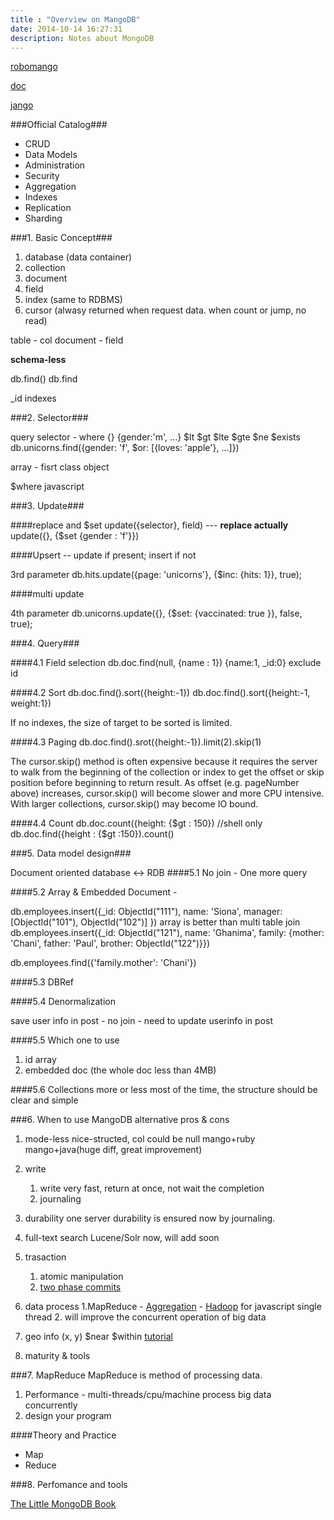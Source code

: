 ```yaml
---
title : "Overview on MangoDB"
date: 2014-10-14 16:27:31
description: Notes about MongoDB
---
```


[robomango](https://github.com/paralect/robomongo)

[doc](http://docs.mongodb.org/manual)

[jango](http://jongo.org/)

###Official Catalog###
- CRUD
- Data Models
- Administration
- Security
- Aggregation
- Indexes
- Replication
- Sharding

###1. Basic Concept###
1. database (data container)
2. collection
3. document
4. field
5. index (same to RDBMS)
6. cursor (alwasy returned when request data. when count or jump, no read)

table - col
document - field

**schema-less**

db.find() db.find

_id indexes

###2. Selector###

query selector  - where
{}
{gender:'m', ...}
$lt $gt $lte $gte $ne $exists
db.unicorns.find({gender: 'f', $or: [{loves: 'apple'}, ...]})

array - fisrt class object

$where javascript

###3. Update###

####replace and $set
update({selector}, field) --- **replace actually**
update({}, {$set {gender : 'f'}})

####Upsert -- update if present; insert if not

3rd parameter
db.hits.update({page: 'unicorns'}, {$inc: {hits: 1}}, true);

####multi update

4th parameter
db.unicorns.update({}, {$set: {vaccinated: true }}, false, true);


###4. Query###

####4.1 Field selection
db.doc.find(null, {name : 1})
{name:1, _id:0} exclude id

####4.2 Sort
db.doc.find().sort({height:-1})
db.doc.find().sort({height:-1, weight:1})

If no indexes, the size of target to be sorted is limited.

####4.3 Paging
db.doc.find().srot({height:-1}).limit(2).skip(1)

The cursor.skip() method is often expensive because it requires the server to walk from the beginning of the collection or index to get the offset or skip position before beginning to return result. As offset (e.g. pageNumber above) increases, cursor.skip() will become slower and more CPU intensive. With larger collections, cursor.skip() may become IO bound.

####4.4 Count
db.doc.count({height: {$gt : 150}) //shell only
db.doc.find({height : {$gt :150}).count()

###5. Data model design###

Document oriented database <-> RDB
####5.1 No join - One more query

####5.2 Array & Embedded Document -

db.employees.insert({_id: ObjectId("111"), name: 'Siona', manager: [ObjectId("101"), ObjectId("102")] })
array is better than multi table join
db.employees.insert({_id: ObjectId("121"), name: 'Ghanima', family: {mother: 'Chani', father: 'Paul', brother: ObjectId("122")}})

db.employees.find({'family.mother': 'Chani'})

####5.3 DBRef

####5.4 Denormalization

save user info in post - no join - need to update userinfo in post

####5.5 Which one to use

1. id array
2. embedded doc (the whole doc less than 4MB)

####5.6 Collections more or less
most of the time, the structure should be clear and simple

###6. When to use MangoDB
alternative pros & cons

1. mode-less
nice-structed, col could be null
mango+ruby mango+java(huge diff, great improvement)
2. write
	1. write very fast, return at once, not wait the completion
	2. journaling
3. durability
	one server durability is ensured now by journaling.
4. full-text search
	Lucene/Solr now, will add soon
5. trasaction
	1. atomic manipulation
	2. [two phase commits](http://docs.mongodb.org/manual/tutorial/perform-two-phase-commits/)
6. data process
	1.MapReduce - [Aggregation](http://docs.mongodb.org/manual/aggregation/) - [Hadoop](https://github.com/mongodb/mongo-hadoop) for javascript single thread
	2. will improve the concurrent operation of big data
7. geo info
	(x, y)
	$near $within
	[tutorial](http://tutorial.mongly.com/geo/index)

8. maturity & tools

###7. MapReduce
MapReduce is method of processing data.
1. Performance - multi-threads/cpu/machine process big data concurrently
2. design your program

####Theory and Practice
- Map
- Reduce



###8. Perfomance and tools


[The Little MongoDB Book](https://github.com/justinyhuang/the-little-mongodb-book-cn/blob/master/mongodb.md)
